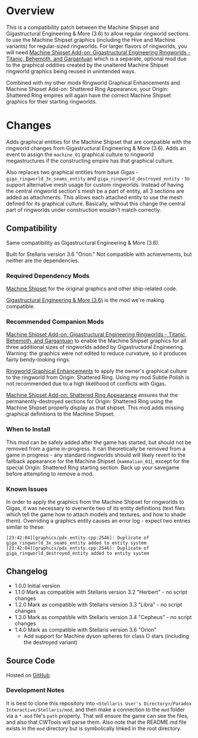 # Overview

This is a compatibility patch between the Machine Shipset and Gigastructural Engineering & More (3.6) to allow regular ringworld sections to use the Machine Shipset graphics (including the Hive and Machine variants) for regular-sized ringworlds.  For larger flavors of ringworlds, you will need [Machine Shipset Add-on: Gigastructural Engineering Ringworlds - Titanic, Behemoth, and Gargantuan](https://steamcommunity.com/sharedfiles/filedetails/?id=2644469566) which is a separate, optional mod due to the graphical oddities created by the unaltered Machine Shipset ringworld graphics being reused in unintended ways.

Combined with my other mods Ringworld Graphical Enhancements and Machine Shipset Add-on: Shattered Ring Appearance, your Origin: Shattered Ring empires will again have the correct Machine Shipset graphics for their starting ringworlds.

# Changes

Adds graphical entities for the Machine Shipset that are compatible with the ringworld changes from Gigastructural Engineering & More (3.6).  Adds an event to assign the `machine_01` graphical culture to ringworld megastructures if the constructing empire has that graphical culture.

Also replaces two graphical entities from base Gigas - `giga_ringworld_3x_seams_entity` and `giga_ringworld_destroyed_entity` - to support alternative mesh usage for custom ringworlds.  Instead of having the central ringworld section's mesh be a part of entity, all 3 sections are added as attachments.  This allows each attached entity to use the mesh defined for its graphical culture.  Basically, without this change the central part of ringworlds under construction wouldn't match correctly.

## Compatibility

Same compatibility as Gigastructural Engineering & More (3.6).

Built for Stellaris version 3.6 "Orion."  Not compatible with achievements, but neither are the dependencies.

### Required Dependency Mods

[Machine Shipset](https://steamcommunity.com/sharedfiles/filedetails/?id=2077186491) for the original graphics and other ship-related code.

[Gigastructural Engineering & More (3.6)](https://steamcommunity.com/sharedfiles/filedetails/?id=1121692237) is the mod we're making compatible.

### Recommended Companion Mods

[Machine Shipset Add-on: Gigastructural Engineering Ringworlds - Titanic, Behemoth, and Gargantuan](https://steamcommunity.com/sharedfiles/filedetails/?id=2644469566) to enable the Machine Shipset graphics for all three additional sizes of ringworlds added by Gigastructural Engineering.  Warning: the graphics were not edited to reduce curvature, so it produces fairly bendy-looking rings.

[Ringworld Graphical Enhancements](https://steamcommunity.com/sharedfiles/filedetails/?id=2628518102) to apply the owner's graphical culture to the ringworld from Origin: Shattered Ring.  Using my mod Subtle Polish is not recommended due to a high likelihood of conflicts with Gigas.

[Machine Shipset Add-on: Shattered Ring Appearance](https://steamcommunity.com/sharedfiles/filedetails/?id=2628980994) ensures that the permanently-destroyed sections for Origin: Shattered Ring using the Machine Shipset properly display as that shipset.  This mod adds missing graphical definitions to the Machine Shipset.

### When to Install

This mod can be safely added after the game has started, but should not be removed from a game in-progress.  It can theoretically be removed from a game in progress - any standard ringworlds should will likely revert to the fallback appearance for the Machine Shipset (`mammalian_01`), except for the special Origin: Shattered Ring starting section.  Back up your savegame before attempting to remove a mod.

### Known Issues

In order to apply the graphics from the Machine Shipset for ringworlds to Gigas, it was necessary to overwrite two of its entity definitions (text files which tell the game how to attach models and textures, and how to shade them).  Overriding a graphics entity causes an error log - expect two entries similar to these:

```
[23:42:04][graphics/pdx_entity.cpp:2546]: Duplicate of giga_ringworld_3x_seams_entity added to entity system
[23:42:04][graphics/pdx_entity.cpp:2546]: Duplicate of giga_ringworld_destroyed_entity added to entity system
```

## Changelog

* 1.0.0 Initial version
* 1.1.0 Mark as compatible with Stellaris version 3.2 "Herbert" - no script changes
* 1.2.0 Mark as compatible with Stellaris version 3.3 "Libra" - no script changes
* 1.3.0 Mark as compatible with Stellaris version 3.4 "Cepheus" - no script changes
* 1.4.0 Mark as compatible with Stellaris version 3.6 "Orion"
    * Add support for Machine dyson spheres for class O stars (including the destroyed variant)

## Source Code

Hosted on [GitHub](https://github.com/corsairmarks/machine_shipset_gigastructures_ringworld_compatibility)

### Development Notes

It is best to clone this repository into `<Stellaris User's Directory>/Paradox Interactive/Stellaris/mod`, and then make a connection to the `mod` folder via a `*.mod` file's `path` property.  That will ensure the game can see the files, and also that CWTools will parse them.  Also note that the README.md file exists in the `mod` directory but is symbolically linked in the root directory.